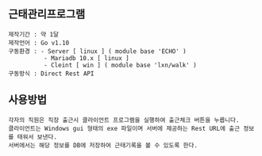 ## 근태관리프로그램
  
    제작기간 : 약 1달
    제작언어 : Go v1.10
    구동환경 : - Server [ linux ] ( module base 'ECHO' )
              - Mariadb 10.x [ linux ]
              - Cleint [ win ] ( module base 'lxn/walk' )
    구동방식 : Direct Rest API 
          
## 사용방법

    각자의 직원은 직장 출근시 클라이언트 프로그램을 실행하여 출근체크 버튼을 누릅니다.
    클라이언트는 Windows gui 형태의 exe 파일이며 서버에 제공하는 Rest URL에 출근 정보를 태워서 보낸다.
    서버에서는 해당 정보를 DB에 저장하여 근태기록을 볼 수 있도록 한다.

